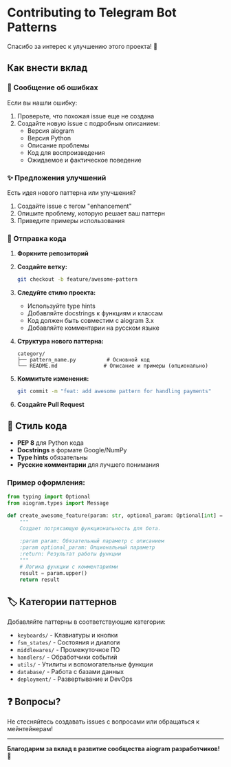 # Contributing to Telegram Bot Patterns

Спасибо за интерес к улучшению этого проекта! 🎉

## Как внести вклад

### 🐛 Сообщение об ошибках

Если вы нашли ошибку:

1. Проверьте, что похожая issue еще не создана
2. Создайте новую issue с подробным описанием:
   - Версия aiogram
   - Версия Python  
   - Описание проблемы
   - Код для воспроизведения
   - Ожидаемое и фактическое поведение

### ✨ Предложения улучшений

Есть идея нового паттерна или улучшения?

1. Создайте issue с тегом "enhancement"
2. Опишите проблему, которую решает ваш паттерн
3. Приведите примеры использования

### 🔧 Отправка кода

1. **Форкните репозиторий**

2. **Создайте ветку:**
   ```bash
   git checkout -b feature/awesome-pattern
   ```

3. **Следуйте стилю проекта:**
   - Используйте type hints
   - Добавляйте docstrings к функциям и классам
   - Код должен быть совместим с aiogram 3.x
   - Добавляйте комментарии на русском языке

4. **Структура нового паттерна:**
   ```
   category/
   ├── pattern_name.py          # Основной код
   └── README.md               # Описание и примеры (опционально)
   ```

5. **Коммитьте изменения:**
   ```bash
   git commit -m "feat: add awesome pattern for handling payments"
   ```

6. **Создайте Pull Request**

## 📝 Стиль кода

- **PEP 8** для Python кода
- **Docstrings** в формате Google/NumPy
- **Type hints** обязательны
- **Русские комментарии** для лучшего понимания

### Пример оформления:

```python
from typing import Optional
from aiogram.types import Message

def create_awesome_feature(param: str, optional_param: Optional[int] = None) -> str:
    """
    Создает потрясающую функциональность для бота.
    
    :param param: Обязательный параметр с описанием
    :param optional_param: Опциональный параметр 
    :return: Результат работы функции
    """
    # Логика функции с комментариями
    result = param.upper()
    return result
```

## 🏷️ Категории паттернов

Добавляйте паттерны в соответствующие категории:

- `keyboards/` - Клавиатуры и кнопки
- `fsm_states/` - Состояния и диалоги
- `middlewares/` - Промежуточное ПО
- `handlers/` - Обработчики событий
- `utils/` - Утилиты и вспомогательные функции
- `database/` - Работа с базами данных
- `deployment/` - Развертывание и DevOps

## ❓ Вопросы?

Не стесняйтесь создавать issues с вопросами или обращаться к мейнтейнерам!

---

**Благодарим за вклад в развитие сообщества aiogram разработчиков! 🚀**
